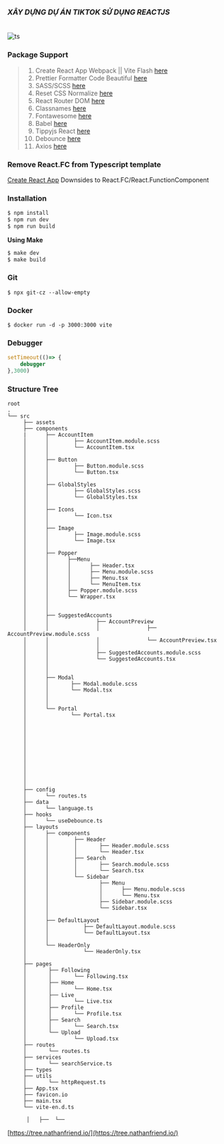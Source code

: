 ### ***XÂY DỰNG DỰ ÁN TIKTOK SỬ DỤNG REACTJS***
<div style = "display : flex; align-items: center">


</div>
    <div style = "display : flex; align-items: center; margin-top:20px"> <img src="https://img.youtube.com/vi/42qhIclmeiI/mqdefault.jpg" alt="ts"/></div>


### Package Support 
>1. Create React App Webpack || Vite Flash [here](https://reactjs.org/)
>2. Prettier Formatter Code Beautiful [here](https://prettier.io/)
>3. SASS/SCSS [here](https://sass-lang.com/)
>4. Reset CSS Normalize [here](https://necolas.github.io/normalize.css/)
>5. React Router DOM [here](https://reactrouter.com/docs/en/v6/getting-started/overview)
>5. Classnames [here](https://github.com/JedWatson/classnames)
>6. Fontawesome [here](https://fontawesome.com/)
>7. Babel [here](https://babeljs.io/)
>8. Tippyjs React [here](https://github.com/atomiks/tippyjs-react)
>9. Debounce [here](https://github.com/jgarber623/javascript-debounce)
>10. Axios [here](https://github.com/axios/axios)


### Remove React.FC from Typescript template
[Create React App](https://github.com/facebook/create-react-app/pull/8177) Downsides to React.FC/React.FunctionComponent
### Installation
```bash
$ npm install
$ npm run dev
$ npm run build
```
**Using Make**
```bash
$ make dev
$ make build
```
### Git 
```
$ npx git-cz --allow-empty
```
### Docker
```
$ docker run -d -p 3000:3000 vite
```
### Debugger
```js
setTimeout(()=> {
    debugger
},3000)
```
### Structure Tree
```
root
.
└── src
     ├── assets
     ├── components
     |      ├── AccountItem
     │      │        ├── AccountItem.module.scss
     │      │        └── AccountItem.tsx
     │      │ 
     │      ├── Button
     │      │        ├── Button.module.scss
     │      │        └── Button.tsx
     │      │ 
     │      ├── GlobalStyles
     │      │        ├── GlobalStyles.scss
     │      │        └── GlobalStyles.tsx
     │      │ 
     │      ├── Icons
     │      │        └── Icon.tsx
     │      │ 
     │      ├── Image
     │      │        ├── Image.module.scss
     │      │        └── Image.tsx
     │      │ 
     │      ├── Popper
     │      │      ├──Menu
     │      │      │      ├── Header.tsx
     │      │      │      ├── Menu.module.scss
     │      │      │      ├── Menu.tsx
     │      │      │      └── MenuItem.tsx
     │      │      ├── Popper.module.scss
     │      │      └── Wrapper.tsx
     │      │
     │      │
     │      ├── SuggestedAccounts
     │      │               ├── AccountPreview
     │      │               │               ├── AccountPreview.module.scss        
     │      │               │               └── AccountPreview.tsx
     │      │               │ 
     │      │               ├── SuggestedAccounts.module.scss
     │      │               └── SuggestedAccounts.tsx
     │      │
     │      │
     │      ├── Modal
     │      │       ├── Modal.module.scss
     │      │       └── Modal.tsx
     │      │
     │      │ 
     │      └── Portal
     │              └── Portal.tsx
     │
     │
     │
     │
     │
     │
     │
     │
     │
     │
     │
     ├── config
     │      └── routes.ts
     ├── data
     │      └── language.ts
     ├── hooks
     │      └── useDebounce.ts  
     ├── layouts
     │      ├── components
     │      │        ├── Header
     │      │        │       ├── Header.module.scss
     │      │        │       └── Header.tsx
     │      │        ├── Search
     │      │        │       ├── Search.module.scss
     │      │        │       └── Search.tsx
     │      │        └── Sidebar
     │      │                ├── Menu
     │      │                │      ├── Menu.module.scss
     │      │                │      └── Menu.tsx
     │      │                ├── Sidebar.module.scss 
     │      │                └── Sidebar.tsx
     │      │
     │      ├── DefaultLayout
     │      │           ├── DefaultLayout.module.scss
     │      │           └── DefaultLayout.tsx
     │      │
     │      └── HeaderOnly
     │                  └── HeaderOnly.tsx
     │
     ├── pages
     │       ├── Following
     │       │       └── Following.tsx
     │       ├── Home
     │       │       └── Home.tsx
     │       ├── Live
     │       │       └── Live.tsx
     │       ├── Profile
     │       │       └── Profile.tsx
     │       ├── Search
     │       │       └── Search.tsx
     │       └── Upload
     │               └── Upload.tsx
     ├── routes
     │       └── routes.ts
     ├── services
     │       └── searchService.ts
     ├── types
     ├── utils
     │       └── httpRequest.ts
     ├── App.tsx
     ├── favicon.io
     ├── main.tsx
     └── vite-en.d.ts

      │   ├──  └──
```
[https://tree.nathanfriend.io/](https://tree.nathanfriend.io/)

